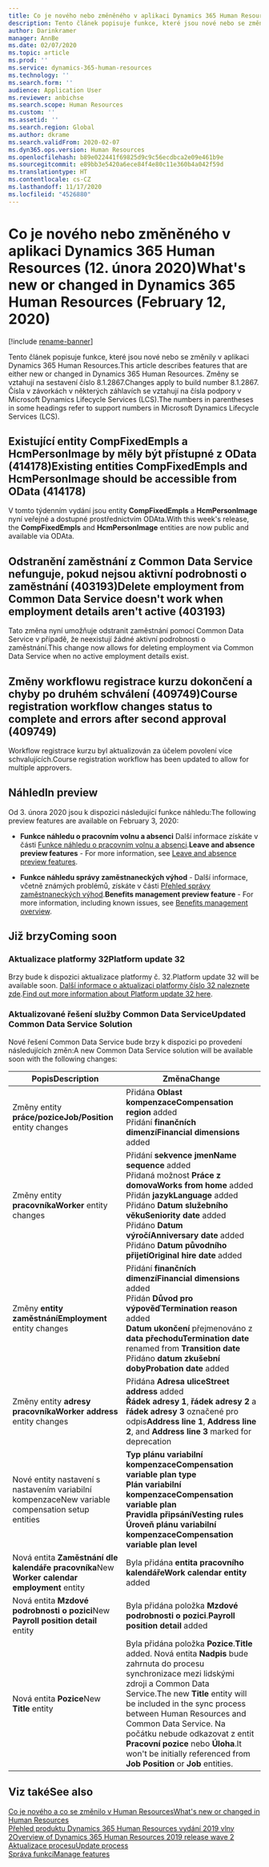 ```yaml
---
title: Co je nového nebo změněného v aplikaci Dynamics 365 Human Resources (12. února 2020)
description: Tento článek popisuje funkce, které jsou nové nebo se změnily v aplikaci Microsoft Dynamics 365 Human Resources k 12. únoru 2020.
author: Darinkramer
manager: AnnBe
ms.date: 02/07/2020
ms.topic: article
ms.prod: ''
ms.service: dynamics-365-human-resources
ms.technology: ''
ms.search.form: ''
audience: Application User
ms.reviewer: anbichse
ms.search.scope: Human Resources
ms.custom: ''
ms.assetid: ''
ms.search.region: Global
ms.author: dkrame
ms.search.validFrom: 2020-02-07
ms.dyn365.ops.version: Human Resources
ms.openlocfilehash: b89e022441f69825d9c9c56ecdbca2e09e461b9e
ms.sourcegitcommit: e89bb3e5420a6ece84f4e80c11e360b4a042f59d
ms.translationtype: HT
ms.contentlocale: cs-CZ
ms.lasthandoff: 11/17/2020
ms.locfileid: "4526880"
---
```

# <a name="whats-new-or-changed-in-dynamics-365-human-resources-february-12-2020"></a><span data-ttu-id="0b2fb-103">Co je nového nebo změněného v aplikaci Dynamics 365 Human Resources (12. února 2020)</span><span class="sxs-lookup"><span data-stu-id="0b2fb-103">What's new or changed in Dynamics 365 Human Resources (February 12, 2020)</span></span>

[!include [rename-banner](~/includes/cc-data-platform-banner.md)]

<span data-ttu-id="0b2fb-104">Tento článek popisuje funkce, které jsou nové nebo se změnily v aplikaci Dynamics 365 Human Resources.</span><span class="sxs-lookup"><span data-stu-id="0b2fb-104">This article describes features that are either new or changed in Dynamics 365 Human Resources.</span></span> <span data-ttu-id="0b2fb-105">Změny se vztahují na sestavení číslo 8.1.2867.</span><span class="sxs-lookup"><span data-stu-id="0b2fb-105">Changes apply to build number 8.1.2867.</span></span> <span data-ttu-id="0b2fb-106">Čísla v závorkách v některých záhlavích se vztahují na čísla podpory v Microsoft Dynamics Lifecycle Services (LCS).</span><span class="sxs-lookup"><span data-stu-id="0b2fb-106">The numbers in parentheses in some headings refer to support numbers in Microsoft Dynamics Lifecycle Services (LCS).</span></span>

## <a name="existing-entities-compfixedempls-and-hcmpersonimage-should-be-accessible-from-odata-414178"></a><span data-ttu-id="0b2fb-107">Existující entity CompFixedEmpls a HcmPersonImage by měly být přístupné z OData (414178)</span><span class="sxs-lookup"><span data-stu-id="0b2fb-107">Existing entities CompFixedEmpls and HcmPersonImage should be accessible from OData (414178)</span></span>

<span data-ttu-id="0b2fb-108">V tomto týdenním vydání jsou entity **CompFixedEmpls** a **HcmPersonImage** nyní veřejné a dostupné prostřednictvím ODAta.</span><span class="sxs-lookup"><span data-stu-id="0b2fb-108">With this week's release, the **CompFixedEmpls** and **HcmPersonImage** entities are now public and available via ODAta.</span></span>

## <a name="delete-employment-from-common-data-service-doesnt-work-when-employment-details-arent-active-403193"></a><span data-ttu-id="0b2fb-109">Odstranění zaměstnání z Common Data Service nefunguje, pokud nejsou aktivní podrobnosti o zaměstnání (403193)</span><span class="sxs-lookup"><span data-stu-id="0b2fb-109">Delete employment from Common Data Service doesn't work when employment details aren't active (403193)</span></span>

<span data-ttu-id="0b2fb-110">Tato změna nyní umožňuje odstranit zaměstnání pomocí Common Data Service v případě, že neexistují žádné aktivní podrobnosti o zaměstnání.</span><span class="sxs-lookup"><span data-stu-id="0b2fb-110">This change now allows for deleting employment via Common Data Service when no active employment details exist.</span></span>

## <a name="course-registration-workflow-changes-status-to-complete-and-errors-after-second-approval-409749"></a><span data-ttu-id="0b2fb-111">Změny workflowu registrace kurzu dokončení a chyby po druhém schválení (409749)</span><span class="sxs-lookup"><span data-stu-id="0b2fb-111">Course registration workflow changes status to complete and errors after second approval (409749)</span></span>

<span data-ttu-id="0b2fb-112">Workflow registrace kurzu byl aktualizován za účelem povolení více schvalujících.</span><span class="sxs-lookup"><span data-stu-id="0b2fb-112">Course registration workflow has been updated to allow for multiple approvers.</span></span>

## <a name="in-preview"></a><span data-ttu-id="0b2fb-113">Náhled</span><span class="sxs-lookup"><span data-stu-id="0b2fb-113">In preview</span></span>

<span data-ttu-id="0b2fb-114">Od 3. února 2020 jsou k dispozici následující funkce náhledu:</span><span class="sxs-lookup"><span data-stu-id="0b2fb-114">The following preview features are available on February 3, 2020:</span></span>

- <span data-ttu-id="0b2fb-115">**Funkce náhledu o pracovním volnu a absenci** Další informace získáte v části [Funkce náhledu o pracovním volnu a absenci](hr-leave-and-absence-overview.md?leave-and-absence-preview-features).</span><span class="sxs-lookup"><span data-stu-id="0b2fb-115">**Leave and absence preview features** - For more information, see [Leave and absence preview features](hr-leave-and-absence-overview.md?leave-and-absence-preview-features).</span></span>

- <span data-ttu-id="0b2fb-116">**Funkce náhledu správy zaměstnaneckých výhod** - Další informace, včetně známých problémů, získáte v části [Přehled správy zaměstnaneckých výhod](hr-benefits-management-overview.md).</span><span class="sxs-lookup"><span data-stu-id="0b2fb-116">**Benefits management preview feature** - For more information, including known issues, see [Benefits management overview](hr-benefits-management-overview.md).</span></span>

## <a name="coming-soon"></a><span data-ttu-id="0b2fb-117">Již brzy</span><span class="sxs-lookup"><span data-stu-id="0b2fb-117">Coming soon</span></span>

### <a name="platform-update-32"></a><span data-ttu-id="0b2fb-118">Aktualizace platformy 32</span><span class="sxs-lookup"><span data-stu-id="0b2fb-118">Platform update 32</span></span> 

<span data-ttu-id="0b2fb-119">Brzy bude k dispozici aktualizace platformy č. 32.</span><span class="sxs-lookup"><span data-stu-id="0b2fb-119">Platform update 32 will be available soon.</span></span> <span data-ttu-id="0b2fb-120">[Další informace o aktualizaci platformy číslo 32 naleznete zde](https://docs.microsoft.com/dynamics365/fin-ops-core/dev-itpro/get-started/whats-new-platform-update-32).</span><span class="sxs-lookup"><span data-stu-id="0b2fb-120">[Find out more information about Platform update 32 here](https://docs.microsoft.com/dynamics365/fin-ops-core/dev-itpro/get-started/whats-new-platform-update-32).</span></span>

### <a name="updated-common-data-service-solution"></a><span data-ttu-id="0b2fb-121">Aktualizované řešení služby Common Data Service</span><span class="sxs-lookup"><span data-stu-id="0b2fb-121">Updated Common Data Service Solution</span></span>

<span data-ttu-id="0b2fb-122">Nové řešení Common Data Service bude brzy k dispozici po provedení následujících změn:</span><span class="sxs-lookup"><span data-stu-id="0b2fb-122">A new Common Data Service solution will be available soon with the following changes:</span></span>

| <span data-ttu-id="0b2fb-123">Popis</span><span class="sxs-lookup"><span data-stu-id="0b2fb-123">Description</span></span> | <span data-ttu-id="0b2fb-124">Změna</span><span class="sxs-lookup"><span data-stu-id="0b2fb-124">Change</span></span> |
| ----------------------------------------- | --- |
| <span data-ttu-id="0b2fb-125">Změny entity **práce/pozice**</span><span class="sxs-lookup"><span data-stu-id="0b2fb-125">**Job/Position** entity changes</span></span> | <span data-ttu-id="0b2fb-126">Přidána **Oblast kompenzace**</span><span class="sxs-lookup"><span data-stu-id="0b2fb-126">**Compensation region** added</span></span></br><span data-ttu-id="0b2fb-127">Přidání **finančních dimenzí**</span><span class="sxs-lookup"><span data-stu-id="0b2fb-127">**Financial dimensions** added</span></span> |
| <span data-ttu-id="0b2fb-128">Změny entity **pracovníka**</span><span class="sxs-lookup"><span data-stu-id="0b2fb-128">**Worker** entity changes</span></span> | <span data-ttu-id="0b2fb-129">Přidání **sekvence jmen**</span><span class="sxs-lookup"><span data-stu-id="0b2fb-129">**Name sequence** added</span></span></br><span data-ttu-id="0b2fb-130">Přidaná možnost **Práce z domova**</span><span class="sxs-lookup"><span data-stu-id="0b2fb-130">**Works from home** added</span></span></br><span data-ttu-id="0b2fb-131">Přidán **jazyk**</span><span class="sxs-lookup"><span data-stu-id="0b2fb-131">**Language** added</span></span></br><span data-ttu-id="0b2fb-132">Přidáno **Datum služebního věku**</span><span class="sxs-lookup"><span data-stu-id="0b2fb-132">**Seniority date** added</span></span></br><span data-ttu-id="0b2fb-133">Přidáno **Datum výročí**</span><span class="sxs-lookup"><span data-stu-id="0b2fb-133">**Anniversary date** added</span></span></br><span data-ttu-id="0b2fb-134">Přidáno **Datum původního přijetí**</span><span class="sxs-lookup"><span data-stu-id="0b2fb-134">**Original hire date** added</span></span> |
| <span data-ttu-id="0b2fb-135">Změny **entity zaměstnání**</span><span class="sxs-lookup"><span data-stu-id="0b2fb-135">**Employment** entity changes</span></span> | <span data-ttu-id="0b2fb-136">Přidání **finančních dimenzí**</span><span class="sxs-lookup"><span data-stu-id="0b2fb-136">**Financial dimensions** added</span></span></br><span data-ttu-id="0b2fb-137">Přidán **Důvod pro výpověď**</span><span class="sxs-lookup"><span data-stu-id="0b2fb-137">**Termination reason** added</span></span></br><span data-ttu-id="0b2fb-138">**Datum ukončení** přejmenováno z **data přechodu**</span><span class="sxs-lookup"><span data-stu-id="0b2fb-138">**Termination date** renamed from **Transition date**</span></span></br><span data-ttu-id="0b2fb-139">Přidáno **datum zkušební doby**</span><span class="sxs-lookup"><span data-stu-id="0b2fb-139">**Probation date** added</span></span> |
| <span data-ttu-id="0b2fb-140">Změny entity **adresy pracovníka**</span><span class="sxs-lookup"><span data-stu-id="0b2fb-140">**Worker address** entity changes</span></span> | <span data-ttu-id="0b2fb-141">Přidána **Adresa ulice**</span><span class="sxs-lookup"><span data-stu-id="0b2fb-141">**Street address** added</span></span></br><span data-ttu-id="0b2fb-142">**Řádek adresy 1**, **řádek adresy 2** a **řádek adresy 3** označené pro odpis</span><span class="sxs-lookup"><span data-stu-id="0b2fb-142">**Address line 1**, **Address line 2**, and **Address line 3** marked for deprecation</span></span> |
| <span data-ttu-id="0b2fb-143">Nové entity nastavení s nastavením variabilní kompenzace</span><span class="sxs-lookup"><span data-stu-id="0b2fb-143">New variable compensation setup entities</span></span> | <span data-ttu-id="0b2fb-144">**Typ plánu variabilní kompenzace**</span><span class="sxs-lookup"><span data-stu-id="0b2fb-144">**Compensation variable plan type**</span></span></br><span data-ttu-id="0b2fb-145">**Plán variabilní kompenzace**</span><span class="sxs-lookup"><span data-stu-id="0b2fb-145">**Compensation variable plan**</span></span></br><span data-ttu-id="0b2fb-146">**Pravidla připsání**</span><span class="sxs-lookup"><span data-stu-id="0b2fb-146">**Vesting rules**</span></span></br><span data-ttu-id="0b2fb-147">**Úroveň plánu variabilní kompenzace**</span><span class="sxs-lookup"><span data-stu-id="0b2fb-147">**Compensation variable plan level**</span></span> |
| <span data-ttu-id="0b2fb-148">Nová entita **Zaměstnání dle kalendáře pracovníka**</span><span class="sxs-lookup"><span data-stu-id="0b2fb-148">New **Worker calendar employment** entity</span></span> | <span data-ttu-id="0b2fb-149">Byla přidána **entita pracovního kalendáře**</span><span class="sxs-lookup"><span data-stu-id="0b2fb-149">**Work calendar entity** added</span></span> |
| <span data-ttu-id="0b2fb-150">Nová entita **Mzdové podrobnosti o pozici**</span><span class="sxs-lookup"><span data-stu-id="0b2fb-150">New **Payroll position detail** entity</span></span> | <span data-ttu-id="0b2fb-151">Byla přidána položka **Mzdové podrobnosti o pozici**.</span><span class="sxs-lookup"><span data-stu-id="0b2fb-151">**Payroll position detail** added</span></span> |
| <span data-ttu-id="0b2fb-152">Nová entita **Pozice**</span><span class="sxs-lookup"><span data-stu-id="0b2fb-152">New **Title** entity</span></span> | <span data-ttu-id="0b2fb-153">Byla přidána položka **Pozice**.</span><span class="sxs-lookup"><span data-stu-id="0b2fb-153">**Title** added.</span></span> <span data-ttu-id="0b2fb-154">Nová entita **Nadpis** bude zahrnuta do procesu synchronizace mezi lidskými zdroji a Common Data Service.</span><span class="sxs-lookup"><span data-stu-id="0b2fb-154">The new **Title** entity will be included in the sync process between Human Resources and Common Data Service.</span></span> <span data-ttu-id="0b2fb-155">Na počátku nebude odkazovat z entit **Pracovní pozice** nebo **Úloha**.</span><span class="sxs-lookup"><span data-stu-id="0b2fb-155">It won't be initially referenced from **Job Position** or **Job** entities.</span></span> |

## <a name="see-also"></a><span data-ttu-id="0b2fb-156">Viz také</span><span class="sxs-lookup"><span data-stu-id="0b2fb-156">See also</span></span>

[<span data-ttu-id="0b2fb-157">Co je nového a co se změnilo v Human Resources</span><span class="sxs-lookup"><span data-stu-id="0b2fb-157">What's new or changed in Human Resources</span></span>](hr-admin-whats-new.md)</br>
[<span data-ttu-id="0b2fb-158">Přehled produktu Dynamics 365 Human Resources vydání 2019 vlny 2</span><span class="sxs-lookup"><span data-stu-id="0b2fb-158">Overview of Dynamics 365 Human Resources 2019 release wave 2</span></span>](https://docs.microsoft.com/dynamics365-release-plan/2019wave2/dynamics365-human-resources/)</br>
[<span data-ttu-id="0b2fb-159">Aktualizace procesu</span><span class="sxs-lookup"><span data-stu-id="0b2fb-159">Update process</span></span>](hr-admin-setup-update-process.md)</br>
[<span data-ttu-id="0b2fb-160">Správa funkcí</span><span class="sxs-lookup"><span data-stu-id="0b2fb-160">Manage features</span></span>](hr-admin-manage-features.md)